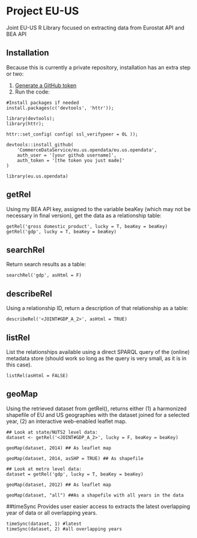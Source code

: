 # Project EU-US
Joint EU-US R Library focused on extracting data from Eurostat API and BEA API

## Installation
Because this is currently a private repository, installation has an extra step or two:

1. [Generate a GitHub token](https://github.com/settings/tokens)
2. Run the code:
```{r install} 
#Install packages if needed
install.packages(c('devtools', 'httr'));

library(devtools);
library(httr);

httr::set_config( config( ssl_verifypeer = 0L ));

devtools::install_github(
	'CommerceDataService/eu.us.opendata/eu.us.opendata', 
	auth_user = '[your github username]', 
	auth_token = '[the token you just made]'
) 

library(eu.us.opendata)

```

## getRel
Using my BEA API key, assigned to the variable beaKey (which may not be necessary in final version), get the data as a relationship table:
```{r getRel}
getRel('gross domestic product', lucky = T, beaKey = beaKey)
getRel('gdp', lucky = T, beaKey = beaKey)
```

## searchRel
Return search results as a table:
```{r searchRel}
searchRel('gdp', asHtml = F)

```

## describeRel
Using a relationship ID, return a description of that relationship as a table:
```{r describeRel}
describeRel('<JOINT#GDP_A_2>', asHtml = TRUE)
```
 
## listRel
 List the relationships available using a direct SPARQL query of the (online) metadata store (should work so long as the query is very small, as it is in this case). 
```{r listRel}
listRel(asHtml = FALSE)
```

 
## geoMap
 Using the retrieved dataset from getRel(), returns either (1) a harmonized shapefile of EU and US geographies with the dataset joined for a selected year, (2) an interactive web-enabled leaflet map.
```{r geoMap}
## Look at state/NUTS2 level data:
dataset <- getRel('<JOINT#GDP_A_2>', lucky = F, beaKey = beaKey)

geoMap(dataset, 2014) ## As leaflet map

geoMap(dataset, 2014, asSHP = TRUE) ## As shapefile

## Look at metro level data:
dataset = getRel('gdp', lucky = T, beaKey = beaKey)

geoMap(dataset, 2012) ## As leaflet map

geoMap(dataset, "all") ##As a shapefile with all years in the data

```

##timeSync
Provides user easier access to extracts the latest overlapping year of data or all overlapping years.
```{r timeSync}
timeSync(dataset, 1) #latest
timeSync(dataset, 2) #all overlapping years
```
